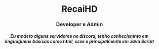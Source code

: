 <h1 align="center">
  RecaiHD
</h1>
<h3 align="center">
  Developer e Admin
</h3>
<h5 align="center">
  Eu modero alguns servidores no discord, tenho conheciemnto em linguaguens básicas como html, csse e principalmente em Java Script 
</h5>
